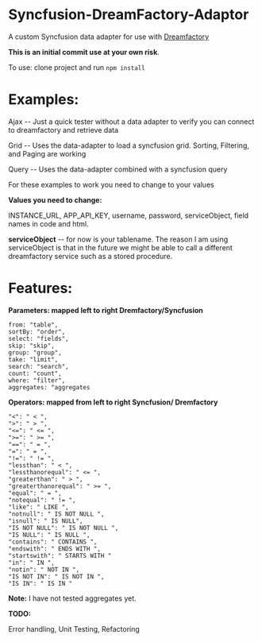 #  Syncfusion-DreamFactory-Adaptor

A custom Syncfusion data adapter for use with [Dreamfactory](https://www.dreamfactory.com/)

**This is an initial commit use at your own risk**.

To use:
clone project and run `npm install`

# Examples: #

Ajax -- Just a quick tester without a data adapter to verify you can connect to dreamfactory and retrieve data

Grid -- Uses the data-adapter to load a syncfusion grid. Sorting, Filtering, and Paging are working

Query -- Uses the data-adapter combined with a syncfusion query

For these examples to work you need to change to your values

**Values you need to change:**

INSTANCE_URL, APP_API_KEY, username, password, serviceObject, field names in code and html.

**serviceObject** -- for now is your tablename.  The reason I am using serviceObject is that in the future we might be able to call a different dreamfactory service such as a stored procedure.

# Features: #

**Parameters: mapped left to right Dremfactory/Syncfusion**

    from: "table",
    sortBy: "order",
    select: "fields",
    skip: "skip",
    group: "group",
    take: "limit",
    search: "search",
    count: "count",
    where: "filter",
    aggregates: "aggregates

**Operators: mapped from left to right Syncfusion/ Dremfactory**

    "<": " < ",
    ">": " > ",
    "<=": " <= ",
    ">=": " >= ",
    "==": " = ",
    "=": " = ",
    "!=": " != ",
    "lessthan": " < ",
    "lessthanorequal": " <= ",
    "greaterthan": " > ",
    "greaterthanorequal": " >= ",
    "equal": " = ",
    "notequal": " != ",
    "like": " LIKE ",
    "notnull": " IS NOT NULL ",
    "isnull": " IS NULL",
    "IS NOT NULL": " IS NOT NULL ",
    "IS NULL": " IS NULL ",
    "contains": " CONTAINS ",
    "endswith": " ENDS WITH ",
    "startswith": " STARTS WITH "
    "in": " IN ",
    "notin": " NOT IN ",
    "IS NOT IN": " IS NOT IN ",
    "IS IN": " IS IN "
    
**Note:**  I have not tested aggregates yet.

**TODO:**

Error handling, Unit Testing, Refactoring



